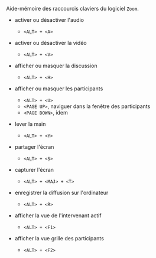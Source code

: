 Aide-mémoire des raccourcis claviers du logiciel `Zoom`.

- activer ou désactiver l'audio
    - `<ALT> + <A>`

- activer ou désactiver la vidéo
    - `<ALT> + <V>`

- afficher ou masquer la discussion
    - `<ALT> + <H>`

- afficher ou masquer les participants
    - `<ALT> + <U>`
    - `<PAGE UP>`, naviguer dans la fenêtre des participants
    - `<PAGE DOWN>`, idem

- lever la main
    - `<ALT> + <Y>`

- partager l'écran
    - `<ALT> + <S>`

- capturer l'écran
    - `<ALT> + <MAJ> + <T>`

- enregistrer la diffusion sur l'ordinateur
    - `<ALT> + <R>`

- afficher la vue de l'intervenant actif
    - `<ALT> + <F1>`

- afficher la vue grille des participants
    - `<ALT> + <F2>`
